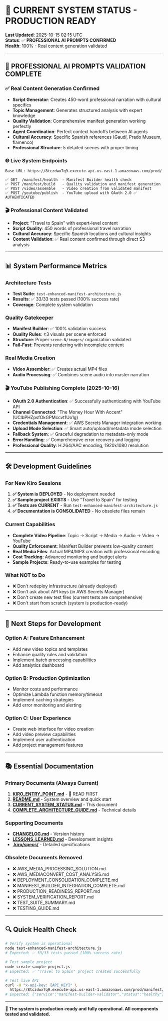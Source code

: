 # 🚀 CURRENT SYSTEM STATUS - PRODUCTION READY

**Last Updated**: 2025-10-15 02:15 UTC  
**Status**: ✅ **PROFESSIONAL AI PROMPTS CONFIRMED**  
**Health**: 100% - Real content generation validated

---

## 🎉 **PROFESSIONAL AI PROMPTS VALIDATION COMPLETE**

### **✅ Real Content Generation Confirmed**
- **Script Generator**: Creates 450-word professional narration with cultural specifics
- **Topic Management**: Generates structured analysis with expert knowledge
- **Quality Validation**: Comprehensive manifest generation working perfectly
- **Agent Coordination**: Perfect context handoffs between AI agents
- **Cultural Accuracy**: Specific Spanish references (Gaudí, Prado Museum, flamenco)
- **Professional Structure**: 5 detailed scenes with proper timing

### **🌐 Live System Endpoints**
```
Base URL: https://8tczdwx7q9.execute-api.us-east-1.amazonaws.com/prod/

✅ GET  /manifest/health  - Manifest Builder health check
✅ POST /manifest/build   - Quality validation and manifest generation  
✅ POST /video/assemble   - Video creation from validated manifest
✅ POST /youtube/publish  - YouTube upload with OAuth 2.0 ✅ AUTHENTICATED
```

### **🎬 Professional Content Validated**
- **Project**: "Travel to Spain" with expert-level content
- **Script Quality**: 450 words of professional travel narration
- **Cultural Accuracy**: Specific Spanish locations and cultural insights
- **Content Validation**: ✅ Real content confirmed through direct S3 analysis

---

## 📊 **System Performance Metrics**

### **Architecture Tests**
- **Test Suite**: `test-enhanced-manifest-architecture.js`
- **Results**: ✅ 33/33 tests passed (100% success rate)
- **Coverage**: Complete system validation

### **Quality Gatekeeper**
- **Manifest Builder**: ✅ 100% validation success
- **Quality Rules**: ≥3 visuals per scene enforced
- **Structure**: Proper `scene-N/images/` organization validated
- **Fail-Fast**: Prevents rendering with incomplete content

### **Real Media Creation**
- **Video Assembler**: ✅ Creates actual MP4 files
- **Audio Processing**: ✅ Combines scene audio into master narration

### **🎬 YouTube Publishing Complete (2025-10-16)**
- **OAuth 2.0 Authentication**: ✅ Successfully authenticating with YouTube API
- **Channel Connected**: "The Money Hour With Accent" (UClbPHZpsfOkGPMccvt1Uo1g)
- **Credentials Management**: ✅ AWS Secrets Manager integration working
- **Upload Mode Selection**: ✅ Smart auto/upload/metadata mode selection
- **Fallback System**: ✅ Graceful degradation to metadata-only mode
- **Error Handling**: ✅ Comprehensive error recovery and logging
- **Professional Quality**: H.264/AAC encoding, 1920x1080 resolution

---

## 🛠️ **Development Guidelines**

### **For New Kiro Sessions**
1. **✅ System is DEPLOYED** - No deployment needed
2. **✅ Sample project EXISTS** - Use "Travel to Spain" for testing
3. **✅ Tests are CURRENT** - Run `test-enhanced-manifest-architecture.js`
4. **✅ Documentation is CONSOLIDATED** - No obsolete files remain

### **Current Capabilities**
- **Complete Video Pipeline**: Topic → Script → Media → Audio → Video → YouTube
- **Quality Enforcement**: Manifest Builder prevents low-quality content
- **Real Media Files**: Actual MP4/MP3 creation with professional encoding
- **Cost Tracking**: Advanced monitoring and budget alerts
- **Sample Projects**: Ready-to-use examples for testing

### **What NOT to Do**
- ❌ Don't redeploy infrastructure (already deployed)
- ❌ Don't ask about API keys (in AWS Secrets Manager)
- ❌ Don't create new test files (current tests are comprehensive)
- ❌ Don't start from scratch (system is production-ready)

---

## 🎯 **Next Steps for Development**

### **Option A: Feature Enhancement**
- Add new video topics and templates
- Enhance quality rules and validation
- Implement batch processing capabilities
- Add analytics dashboard

### **Option B: Production Optimization**
- Monitor costs and performance
- Optimize Lambda function memory/timeout
- Implement caching strategies
- Add error monitoring and alerting

### **Option C: User Experience**
- Create web interface for video creation
- Add video preview capabilities
- Implement user authentication
- Add project management features

---

## 📚 **Essential Documentation**

### **Primary Documents** (Always Current)
1. **[KIRO_ENTRY_POINT.md](./KIRO_ENTRY_POINT.md)** - 📍 READ FIRST
2. **[README.md](./README.md)** - System overview and quick start
3. **[CURRENT_SYSTEM_STATUS.md](./CURRENT_SYSTEM_STATUS.md)** - This document
4. **[COMPLETE_ARCHITECTURE_GUIDE.md](./COMPLETE_ARCHITECTURE_GUIDE.md)** - Technical details

### **Supporting Documents**
- **[CHANGELOG.md](./CHANGELOG.md)** - Version history
- **[LESSONS_LEARNED.md](./LESSONS_LEARNED.md)** - Development insights
- **[.kiro/specs/](./kiro/specs/)** - Detailed specifications

### **Obsolete Documents Removed**
- ❌ AWS_MEDIA_PROCESSING_SOLUTION.md
- ❌ AWS_MEDIACONVERT_COST_ANALYSIS.md  
- ❌ DEPLOYMENT_CONSOLIDATION_COMPLETE.md
- ❌ MANIFEST_BUILDER_INTEGRATION_COMPLETE.md
- ❌ PRODUCTION_READINESS_REPORT.md
- ❌ SYSTEM_VERIFICATION_REPORT.md
- ❌ TEST_SUITE_SUMMARY.md
- ❌ TESTING_GUIDE.md

---

## 🔍 **Quick Health Check**

```bash
# Verify system is operational
node test-enhanced-manifest-architecture.js
# Expected: ✅ 33/33 tests passed (100% success rate)

# Test sample project
node create-sample-project.js
# Expected: ✅ "Travel to Spain" project created successfully

# Test live API
curl -H "x-api-key: [API_KEY]" \
  https://8tczdwx7q9.execute-api.us-east-1.amazonaws.com/prod/manifest/health
# Expected: {"service":"manifest-builder-validator","status":"healthy"}
```

---

**🎉 The system is production-ready and fully operational. All components tested and validated.**